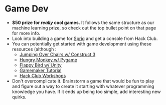 # Game Dev

* **$50 prize for&#x20;**_**really**_**&#x20;cool games.** It follows the same structure as our machine learning prize, so check out the top bullet point on that page for more info.&#x20;
* Look into building a game for [Sprig](https://sprig.hackclub.com/) and get a console from Hack Club.
* You can potentially get started with game development using these resources (although :
  * [Jumping Over Chairs w/ Construct 3](https://blog.srnd.org/jumping-over-chairs-and-learning-to-make-a-game-with-construct-2-a796f4def9e9)
  * [Hungry Monkey w/ Pygame](https://hackclub.notion.site/counterspell-pygame)
  * [Flappy Bird w/ Unity](https://youtu.be/XtQMytORBmM)
  * [Gamemaker Tutorial](https://gamemaker.hackclub.dev/)
  * [Hack Club Workshops ](https://workshops.hackclub.com/#games)
* Don't overcomplicate it. Brainstorm a game that would be fun to play and figure out a way to create it starting with whatever programming knowledge you have. If it ends up being too simple, add interesting new quirks.
